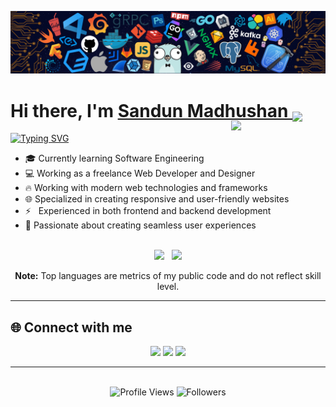 ![Header](./header.png)

<h1 align="left">
  Hi there, I'm <a href="https://sandunmadhushan.github.io/">Sandun Madhushan </a>
  <img src="https://user-images.githubusercontent.com/74038190/214644152-52f47eb3-5e31-4f47-8758-05c9468d5596.gif" width="4%" valign="bottom" />
</h1>

<div align="left">
<img align="right" src="https://github.com/7oSkaaa/7oSkaaa/blob/main/Images/Right_Side.gif?raw=true" width="30%" style="margin-top: -20px" />

[![Typing SVG](https://readme-typing-svg.demolab.com?font=Fira+Code&size=16&pause=1000&color=2DD700&background=000000&width=435&lines=I'm+a+Software+Engineering+UG;I'm+a+Freelance+Web+Developer)](https://git.io/typing-svg)

- 🎓 Currently learning Software Engineering  
- 💻 Working as a freelance Web Developer and Designer
- 🔥 Working with modern web technologies and frameworks
- 🌐 Specialized in creating responsive and user-friendly websites
- ⚡ &nbsp;&nbsp;Experienced in both frontend and backend development
- 📱 Passionate about creating seamless user experiences

</div>

<br clear="right">

<div align="center">
    <img height="180em" src="https://github-readme-stats-sandun-madhushan.vercel.app/api?username=sandunMadhushan&show_icons=true&locale=en&theme=algolia&count_private=true"/>
    &nbsp;
    <img height="180em" src="https://github-readme-stats-sandun-madhushan.vercel.app/api/top-langs?username=sandunMadhushan&layout=compact&theme=algolia&count_private=true"/>
</div>

<p align="center">
  <b>Note:</b> Top languages are metrics of my public code and do not reflect skill level.
</p>

<!-- <div align="center"> -->
  
<!--  [![GitHub Streak](https://streak-stats.demolab.com?user=sandunMadhushan&theme=algolia)](https://git.io/streak-stats) -->

<!--<picture>
        <source media="(prefers-color-scheme: dark)" srcset="https://streak-stats.demolab.com?user=sandunMadhushan&theme=algolia">
        <source media="(prefers-color-scheme: light)" srcset="https://streak-stats.demolab.com?user=sandunMadhushan&theme=default">
        <img 
            src="https://streak-stats.demolab.com?user=sandunMadhushan&theme=algolia" 
            alt="" 
            style="display: block;" 
            onerror="this.parentElement.style.display='none'"
        >
</picture> -->

<!-- <a href="https://app.daily.dev/sandunmadhushan"><img src="./devcard.png" width="356" alt="Sandun Madhushan's Dev Card"/></a> -->

<!--</div>-->

<hr>

## 🌐 Connect with me

<p align="center">
  <a href="https://sandunmadhushan.github.io/"><img src="https://img.shields.io/badge/Website-%23.svg?style=for-the-badge&logo=www&logoColor=white" /></a>
  <a href="https://www.linkedin.com/in/sandunmadhushan"><img src="https://img.shields.io/badge/LinkedIn-blue?style=for-the-badge&logo=linkedin&logoColor=white" /></a>
  <a href="https://twitter.com/SandunMadhushan"><img src="https://img.shields.io/badge/Twitter-blue?style=for-the-badge&logo=twitter&logoColor=white" /></a>
</p>
<hr>

</br>

<div align="center">
  <img src="https://komarev.com/ghpvc/?username=sandunMadhushan&style=for-the-badge&color=blue" alt="Profile Views" />
  <img src="https://img.shields.io/github/followers/sandunMadhushan?label=Followers&style=for-the-badge&color=blue" alt="Followers" />
</div>

<!-- <div align="center">
  <img src="https://capsule-render.vercel.app/api?type=waving&color=gradient&height=100&section=footer" />
</div>
-->
